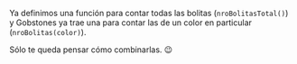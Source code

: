 Ya definimos una función para contar todas las bolitas (`nroBolitasTotal()`) y Gobstones ya trae una para contar las de un color en particular (`nroBolitas(color)`).

Sólo te queda pensar cómo combinarlas. :wink:
